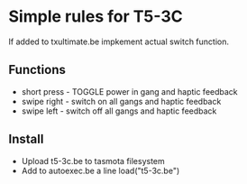 # Simple rules for T5-3C

If added to txultimate.be impkement actual switch function.

## Functions

- short press - TOGGLE power in gang and haptic feedback
- swipe right - switch on all gangs and haptic feedback
- swipe left - switch off all gangs and haptic feedback

## Install

- Upload t5-3c.be to tasmota filesystem
- Add to autoexec.be a line load("t5-3c.be")